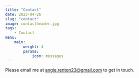 ```yaml
---
title: "Contact"
date: 2023-04-26
slug: "contact"
image: contactheader.jpg
tags:
    - Contact
menu:
    main:
        weight: 4
        params: 
            icon: messages
---
```


Please email me at angie.renton23@gmail.com to get in touch. 